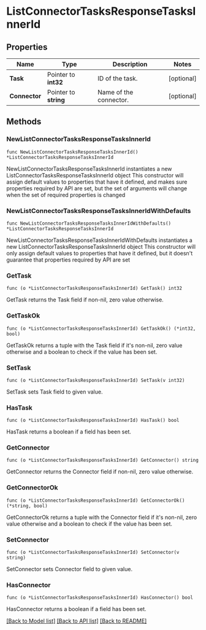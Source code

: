 # ListConnectorTasksResponseTasksInnerId

## Properties

Name | Type | Description | Notes
------------ | ------------- | ------------- | -------------
**Task** | Pointer to **int32** | ID of the task. | [optional] 
**Connector** | Pointer to **string** | Name of the connector. | [optional] 

## Methods

### NewListConnectorTasksResponseTasksInnerId

`func NewListConnectorTasksResponseTasksInnerId() *ListConnectorTasksResponseTasksInnerId`

NewListConnectorTasksResponseTasksInnerId instantiates a new ListConnectorTasksResponseTasksInnerId object
This constructor will assign default values to properties that have it defined,
and makes sure properties required by API are set, but the set of arguments
will change when the set of required properties is changed

### NewListConnectorTasksResponseTasksInnerIdWithDefaults

`func NewListConnectorTasksResponseTasksInnerIdWithDefaults() *ListConnectorTasksResponseTasksInnerId`

NewListConnectorTasksResponseTasksInnerIdWithDefaults instantiates a new ListConnectorTasksResponseTasksInnerId object
This constructor will only assign default values to properties that have it defined,
but it doesn't guarantee that properties required by API are set

### GetTask

`func (o *ListConnectorTasksResponseTasksInnerId) GetTask() int32`

GetTask returns the Task field if non-nil, zero value otherwise.

### GetTaskOk

`func (o *ListConnectorTasksResponseTasksInnerId) GetTaskOk() (*int32, bool)`

GetTaskOk returns a tuple with the Task field if it's non-nil, zero value otherwise
and a boolean to check if the value has been set.

### SetTask

`func (o *ListConnectorTasksResponseTasksInnerId) SetTask(v int32)`

SetTask sets Task field to given value.

### HasTask

`func (o *ListConnectorTasksResponseTasksInnerId) HasTask() bool`

HasTask returns a boolean if a field has been set.

### GetConnector

`func (o *ListConnectorTasksResponseTasksInnerId) GetConnector() string`

GetConnector returns the Connector field if non-nil, zero value otherwise.

### GetConnectorOk

`func (o *ListConnectorTasksResponseTasksInnerId) GetConnectorOk() (*string, bool)`

GetConnectorOk returns a tuple with the Connector field if it's non-nil, zero value otherwise
and a boolean to check if the value has been set.

### SetConnector

`func (o *ListConnectorTasksResponseTasksInnerId) SetConnector(v string)`

SetConnector sets Connector field to given value.

### HasConnector

`func (o *ListConnectorTasksResponseTasksInnerId) HasConnector() bool`

HasConnector returns a boolean if a field has been set.


[[Back to Model list]](../README.md#documentation-for-models) [[Back to API list]](../README.md#documentation-for-api-endpoints) [[Back to README]](../README.md)


